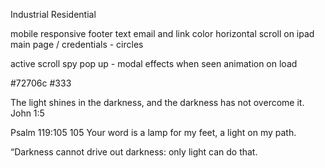 Industrial
Residential

mobile responsive
footer text email and link color
horizontal scroll on ipad main page / credentials - circles

active
scroll spy
pop up - modal
effects when seen
animation on load

#72706c
#333

The light shines in the darkness, and the darkness has not overcome it.
John 1:5

Psalm 119:105
105 Your word is a lamp for my feet, a light on my path.

“Darkness cannot drive out darkness: only light can do that.